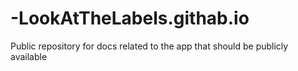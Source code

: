 # -LookAtTheLabels.githab.io
Public repository for docs related to the app that should be publicly available
